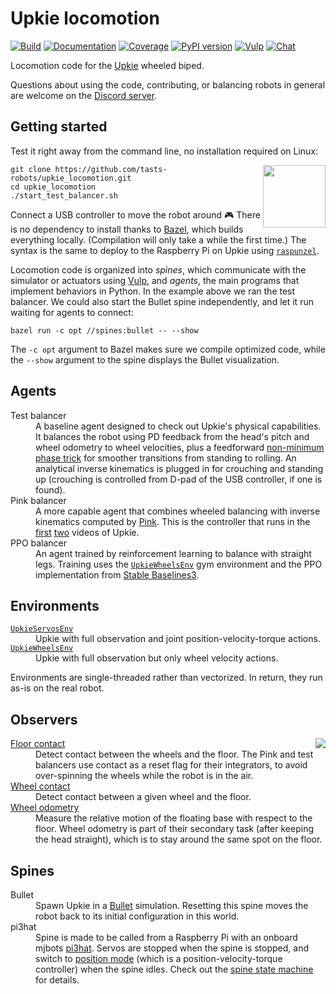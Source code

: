 # Upkie locomotion

[![Build](https://img.shields.io/github/actions/workflow/status/tasts-robots/upkie_locomotion/bazel.yml?branch=main)](https://github.com/tasts-robots/upkie_locomotion/actions/workflows/bazel.yml)
[![Documentation](https://img.shields.io/badge/docs-online-brightgreen?style=flat)](https://tasts-robots.org/doc/upkie_locomotion/)
[![Coverage](https://coveralls.io/repos/github/tasts-robots/upkie_locomotion/badge.svg?branch=main)](https://coveralls.io/github/tasts-robots/upkie_locomotion?branch=main)
[![PyPI version](https://img.shields.io/pypi/v/upkie_locomotion)](https://pypi.org/project/upkie_locomotion/)
[![Vulp](https://img.shields.io/badge/%F0%9F%A6%8A%20vulp-1.1.1-orange)](https://github.com/tasts-robots/vulp)
[![Chat](https://img.shields.io/badge/matrix-joint%20chat-%234eb899)](https://app.element.io/#/room/#tasts-robots:matrix.org)

Locomotion code for the [Upkie](https://hackaday.io/project/185729-upkie-wheeled-biped-robot) wheeled biped.

Questions about using the code, contributing, or balancing robots in general are welcome on the [Discord server](https://discord.gg/T8bYdXXE).

## Getting started

Test it right away from the command line, no installation required on Linux:

<img src="https://user-images.githubusercontent.com/1189580/170496331-e1293dd3-b50c-40ee-9c2e-f75f3096ebd8.png" height="100" align="right" />

```console
git clone https://github.com/tasts-robots/upkie_locomotion.git
cd upkie_locomotion
./start_test_balancer.sh
```

Connect a USB controller to move the robot around 🎮 There is no dependency to install thanks to [Bazel](https://bazel.build/), which builds everything locally. (Compilation will only take a while the first time.) The syntax is the same to deploy to the Raspberry Pi on Upkie using [`raspunzel`](https://github.com/tasts-robots/raspunzel).

Locomotion code is organized into *spines*, which communicate with the simulator or actuators using [Vulp](https://github.com/tasts-robots/vulp), and *agents*, the main programs that implement behaviors in Python. In the example above we ran the test balancer. We could also start the Bullet spine independently, and let it run waiting for agents to connect:

```console
bazel run -c opt //spines:bullet -- --show
```

The ``-c opt`` argument to Bazel makes sure we compile optimized code, while the ``--show`` argument to the spine displays the Bullet visualization.

## Agents

<dl>
  <dt>Test balancer</dt>
  <dd>A baseline agent designed to check out Upkie's physical capabilities. It balances the robot using PD feedback from the head's pitch and wheel odometry to wheel velocities, plus a feedforward <a href="https://github.com/tasts-robots/upkie_locomotion/blob/55a331c6a6a165761a85087b7bea35d1403a6cf9/agents/blue_balancer/wheel_balancer.py#L368">non-minimum phase trick</a> for smoother transitions from standing to rolling. An analytical inverse kinematics is plugged in for crouching and standing up (crouching is controlled from D-pad of the USB controller, if one is found).</dd>

  <dt>Pink balancer</dt>
  <dd>A more capable agent that combines wheeled balancing with inverse kinematics computed by <a href="https://github.com/tasts-robots/pink">Pink</a>. This is the controller that runs in the <a href="https://www.youtube.com/shorts/8b36XcCgh7s">first</a> <a href="https://www.youtube.com/watch?v=NO_TkHGS0wQ">two</a> videos of Upkie.</dd>

  <dt>PPO balancer</dt>
  <dd>An agent trained by reinforcement learning to balance with straight legs. Training uses the <code><a href="https://tasts-robots.org/doc/upkie_locomotion/classenvs_1_1upkie__wheels__env_1_1UpkieWheelsEnv.html#details">UpkieWheelsEnv</a></code> gym environment and the PPO implementation from <a href="https://github.com/DLR-RM/stable-baselines3/">Stable Baselines3</a>.</dd>
</dl>

## Environments

<dl>
  <dt><code><a href="https://tasts-robots.org/doc/upkie_locomotion/classenvs_1_1upkie__servos__env_1_1UpkieServosEnv.html#details">UpkieServosEnv</a></code></dt>
  <dd>Upkie with full observation and joint position-velocity-torque actions.</dd>
  <dt><code><a href="https://tasts-robots.org/doc/upkie_locomotion/classenvs_1_1upkie__wheels__env_1_1UpkieWheelsEnv.html#details">UpkieWheelsEnv</a></code></dt>
  <dd>Upkie with full observation but only wheel velocity actions.</dd>
</dl>

Environments are single-threaded rather than vectorized. In return, they run as-is on the real robot.

## Observers

<img src="https://tasts-robots.org/doc/upkie_locomotion/observers.png" align="right">

<dl>
  <dt><a href="https://tasts-robots.org/doc/upkie_locomotion/classupkie__locomotion_1_1observers_1_1FloorContact.html#details">Floor contact</a></dt>
  <dd>Detect contact between the wheels and the floor. The Pink and test balancers use contact as a reset flag for their integrators, to avoid over-spinning the wheels while the robot is in the air.</dd>

  <dt><a href="https://tasts-robots.org/doc/upkie_locomotion/classupkie__locomotion_1_1observers_1_1WheelContact.html#details">Wheel contact</a></dt>
  <dd>Detect contact between a given wheel and the floor.</dd>

  <dt><a href="https://tasts-robots.org/doc/upkie_locomotion/classupkie__locomotion_1_1observers_1_1WheelOdometry.html#details">Wheel odometry</a></dt>
  <dd>Measure the relative motion of the floating base with respect to the floor. Wheel odometry is part of their secondary task (after keeping the head straight), which is to stay around the same spot on the floor.</dd>
</dl>

## Spines

<dl>
  <dt>Bullet</dt>
  <dd>Spawn Upkie in a <a href="http://bulletphysics.org/">Bullet</a> simulation. Resetting this spine moves the robot back to its initial configuration in this world.</dd>
  <dt>pi3hat</dt>
  <dd>Spine is made to be called from a Raspberry Pi with an onboard mjbots <a href="https://mjbots.com/products/mjbots-pi3hat-r4-4b">pi3hat</a>. Servos are stopped when the spine is stopped, and switch to <a href="https://github.com/mjbots/moteus/blob/main/docs/reference.md#theory-of-operation">position mode</a> (which is a position-velocity-torque controller) when the spine idles. Check out the <a href="https://tasts-robots.org/doc/vulp/classvulp_1_1spine_1_1StateMachine.html#details">spine state machine</a> for details.</dd>
</dl>
